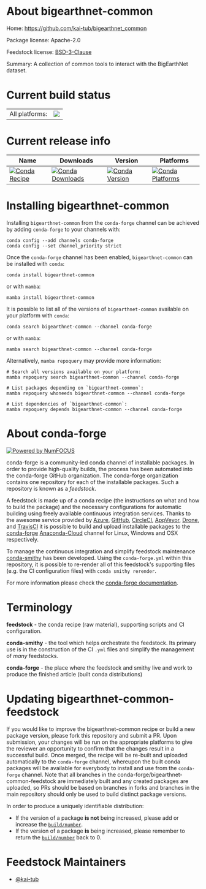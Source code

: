 About bigearthnet-common
========================

Home: https://github.com/kai-tub/bigearthnet_common

Package license: Apache-2.0

Feedstock license: [BSD-3-Clause](https://github.com/conda-forge/bigearthnet-common-feedstock/blob/main/LICENSE.txt)

Summary: A collection of common tools to interact with the BigEarthNet dataset.

Current build status
====================


<table><tr><td>All platforms:</td>
    <td>
      <a href="https://dev.azure.com/conda-forge/feedstock-builds/_build/latest?definitionId=14916&branchName=main">
        <img src="https://dev.azure.com/conda-forge/feedstock-builds/_apis/build/status/bigearthnet-common-feedstock?branchName=main">
      </a>
    </td>
  </tr>
</table>

Current release info
====================

| Name | Downloads | Version | Platforms |
| --- | --- | --- | --- |
| [![Conda Recipe](https://img.shields.io/badge/recipe-bigearthnet--common-green.svg)](https://anaconda.org/conda-forge/bigearthnet-common) | [![Conda Downloads](https://img.shields.io/conda/dn/conda-forge/bigearthnet-common.svg)](https://anaconda.org/conda-forge/bigearthnet-common) | [![Conda Version](https://img.shields.io/conda/vn/conda-forge/bigearthnet-common.svg)](https://anaconda.org/conda-forge/bigearthnet-common) | [![Conda Platforms](https://img.shields.io/conda/pn/conda-forge/bigearthnet-common.svg)](https://anaconda.org/conda-forge/bigearthnet-common) |

Installing bigearthnet-common
=============================

Installing `bigearthnet-common` from the `conda-forge` channel can be achieved by adding `conda-forge` to your channels with:

```
conda config --add channels conda-forge
conda config --set channel_priority strict
```

Once the `conda-forge` channel has been enabled, `bigearthnet-common` can be installed with `conda`:

```
conda install bigearthnet-common
```

or with `mamba`:

```
mamba install bigearthnet-common
```

It is possible to list all of the versions of `bigearthnet-common` available on your platform with `conda`:

```
conda search bigearthnet-common --channel conda-forge
```

or with `mamba`:

```
mamba search bigearthnet-common --channel conda-forge
```

Alternatively, `mamba repoquery` may provide more information:

```
# Search all versions available on your platform:
mamba repoquery search bigearthnet-common --channel conda-forge

# List packages depending on `bigearthnet-common`:
mamba repoquery whoneeds bigearthnet-common --channel conda-forge

# List dependencies of `bigearthnet-common`:
mamba repoquery depends bigearthnet-common --channel conda-forge
```


About conda-forge
=================

[![Powered by
NumFOCUS](https://img.shields.io/badge/powered%20by-NumFOCUS-orange.svg?style=flat&colorA=E1523D&colorB=007D8A)](https://numfocus.org)

conda-forge is a community-led conda channel of installable packages.
In order to provide high-quality builds, the process has been automated into the
conda-forge GitHub organization. The conda-forge organization contains one repository
for each of the installable packages. Such a repository is known as a *feedstock*.

A feedstock is made up of a conda recipe (the instructions on what and how to build
the package) and the necessary configurations for automatic building using freely
available continuous integration services. Thanks to the awesome service provided by
[Azure](https://azure.microsoft.com/en-us/services/devops/), [GitHub](https://github.com/),
[CircleCI](https://circleci.com/), [AppVeyor](https://www.appveyor.com/),
[Drone](https://cloud.drone.io/welcome), and [TravisCI](https://travis-ci.com/)
it is possible to build and upload installable packages to the
[conda-forge](https://anaconda.org/conda-forge) [Anaconda-Cloud](https://anaconda.org/)
channel for Linux, Windows and OSX respectively.

To manage the continuous integration and simplify feedstock maintenance
[conda-smithy](https://github.com/conda-forge/conda-smithy) has been developed.
Using the ``conda-forge.yml`` within this repository, it is possible to re-render all of
this feedstock's supporting files (e.g. the CI configuration files) with ``conda smithy rerender``.

For more information please check the [conda-forge documentation](https://conda-forge.org/docs/).

Terminology
===========

**feedstock** - the conda recipe (raw material), supporting scripts and CI configuration.

**conda-smithy** - the tool which helps orchestrate the feedstock.
                   Its primary use is in the construction of the CI ``.yml`` files
                   and simplify the management of *many* feedstocks.

**conda-forge** - the place where the feedstock and smithy live and work to
                  produce the finished article (built conda distributions)


Updating bigearthnet-common-feedstock
=====================================

If you would like to improve the bigearthnet-common recipe or build a new
package version, please fork this repository and submit a PR. Upon submission,
your changes will be run on the appropriate platforms to give the reviewer an
opportunity to confirm that the changes result in a successful build. Once
merged, the recipe will be re-built and uploaded automatically to the
`conda-forge` channel, whereupon the built conda packages will be available for
everybody to install and use from the `conda-forge` channel.
Note that all branches in the conda-forge/bigearthnet-common-feedstock are
immediately built and any created packages are uploaded, so PRs should be based
on branches in forks and branches in the main repository should only be used to
build distinct package versions.

In order to produce a uniquely identifiable distribution:
 * If the version of a package **is not** being increased, please add or increase
   the [``build/number``](https://docs.conda.io/projects/conda-build/en/latest/resources/define-metadata.html#build-number-and-string).
 * If the version of a package **is** being increased, please remember to return
   the [``build/number``](https://docs.conda.io/projects/conda-build/en/latest/resources/define-metadata.html#build-number-and-string)
   back to 0.

Feedstock Maintainers
=====================

* [@kai-tub](https://github.com/kai-tub/)

